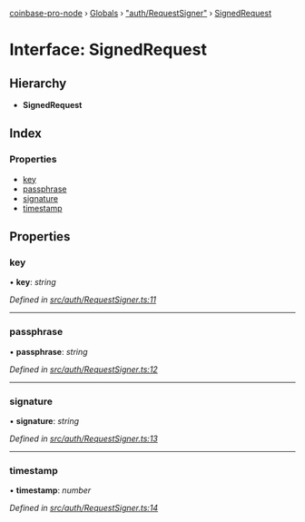 [coinbase-pro-node](../README.md) › [Globals](../globals.md) › ["auth/RequestSigner"](../modules/_auth_requestsigner_.md) › [SignedRequest](_auth_requestsigner_.signedrequest.md)

# Interface: SignedRequest

## Hierarchy

- **SignedRequest**

## Index

### Properties

- [key](_auth_requestsigner_.signedrequest.md#key)
- [passphrase](_auth_requestsigner_.signedrequest.md#passphrase)
- [signature](_auth_requestsigner_.signedrequest.md#signature)
- [timestamp](_auth_requestsigner_.signedrequest.md#timestamp)

## Properties

### key

• **key**: _string_

_Defined in [src/auth/RequestSigner.ts:11](https://github.com/bennyn/coinbase-pro-node/blob/0085625/src/auth/RequestSigner.ts#L11)_

---

### passphrase

• **passphrase**: _string_

_Defined in [src/auth/RequestSigner.ts:12](https://github.com/bennyn/coinbase-pro-node/blob/0085625/src/auth/RequestSigner.ts#L12)_

---

### signature

• **signature**: _string_

_Defined in [src/auth/RequestSigner.ts:13](https://github.com/bennyn/coinbase-pro-node/blob/0085625/src/auth/RequestSigner.ts#L13)_

---

### timestamp

• **timestamp**: _number_

_Defined in [src/auth/RequestSigner.ts:14](https://github.com/bennyn/coinbase-pro-node/blob/0085625/src/auth/RequestSigner.ts#L14)_
